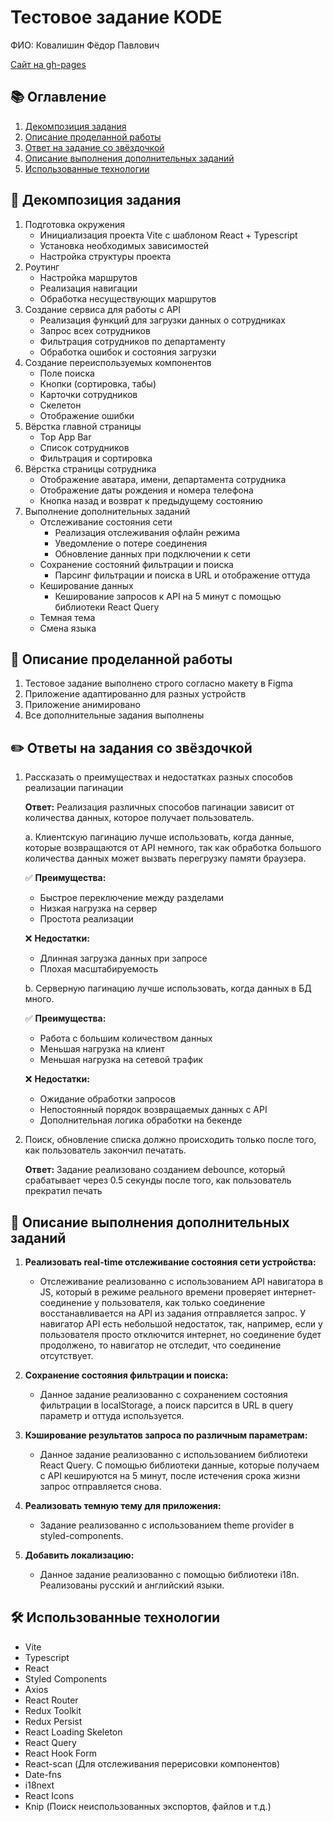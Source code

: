 # Тестовое задание KODE

ФИО: Ковалишин Фёдор Павлович

<a href="https://kuror0lucifer.github.io/test-frontend/#/">Сайт на gh-pages</a>

## :books: Оглавление

1. [Декомпозиция задания](#декомпозиция)
2. [Описание проделанной работы](#описание-работы)
3. [Ответ на задание со звёздочкой](#ответы-звёздочка)
4. [Описание выполнения дополнительных заданий](#описание-дополнительных)
5. [Использованные технологии](#технологии)

## <a id="декомпозиция">:jigsaw: Декомпозиция задания</a>

1. Подготовка окружения
   - Инициализация проекта Vite с шаблоном React + Typescript
   - Установка необходимых зависимостей
   - Настройка структуры проекта
2. Роутинг
   - Настройка маршрутов
   - Реализация навигации
   - Обработка несуществующих маршрутов
3. Создание сервиса для работы с API
   - Реализация функций для загрузки данных о сотрудниках
   - Запрос всех сотрудников
   - Фильтрация сотрудников по департаменту
   - Обработка ошибок и состояния загрузки
4. Создание переиспользуемых компонентов
   - Поле поиска
   - Кнопки (сортировка, табы)
   - Карточки сотрудников
   - Скелетон
   - Отображение ошибки
5. Вёрстка главной страницы
   - Top App Bar
   - Список сотрудников
   - Фильтрация и сортировка
6. Вёрстка страницы сотрудника
   - Отображение аватара, имени, департамента сотрудника
   - Отображение даты рождения и номера телефона
   - Кнопка назад и возврат к предыдущему состоянию
7. Выполнение дополнительных заданий
   - Отслеживание состояния сети
     - Реализация отслеживания офлайн режима
     - Уведомление о потере соединения
     - Обновление данных при подключении к сети
   - Сохранение состояний фильтрации и поиска
     - Парсинг фильтрации и поиска в URL и отображение оттуда
   - Кеширование данных
     - Кеширование запросов к API на 5 минут с помощью библиотеки React Query
   - Темная тема
   - Смена языка

## <a id="описание-работы">:memo: Описание проделанной работы</a>

1. Тестовое задание выполнено строго согласно макету в Figma
2. Приложение адаптированно для разных устройств
3. Приложение анимировано
4. Все дополнительные задания выполнены

## <a id="ответы-звёздочка">:pencil2: Ответы на задания со звёздочкой</a>

1. Рассказать о преимуществах и недостатках разных способов реализации пагинации

   **Ответ:** Реализация различных способов пагинации зависит от количества данных, которое получает пользователь.

   a. Клиентскую пагинацию лучше использовать, когда данные, которые возвращаются от API немного, так как обработка большого количества данных может вызвать перегрузку памяти браузера.

   :white_check_mark: **Преимущества:**

   - Быстрое переключение между разделами
   - Низкая нагрузка на сервер
   - Простота реализации

   :x: **Недостатки:**

   - Длинная загрузка данных при запросе
   - Плохая масштабируемость

   b. Серверную пагинацию лучше использовать, когда данных в БД много.

   :white_check_mark: **Преимущества:**

   - Работа с большим количеством данных
   - Меньшая нагрузка на клиент
   - Меньшая нагрузка на сетевой трафик

   :x: **Недостатки:**

   - Ожидание обработки запросов
   - Непостоянный порядок возвращаемых данных с API
   - Дополнительная логика обработки на бекенде

2. Поиск, обновление списка должно происходить только после того, как пользователь закончил печатать.

   **Ответ:** Задание реализовано созданием debounce, который срабатывает через 0.5 секунды после того, как пользователь прекратил печать

## <a id="описание-дополнительных">:book: Описание выполнения дополнительных заданий</a>

1. **Реализовать real-time отслеживание состояния сети устройства:**

   - Отслеживание реализованно с использованием API навигатора в JS, который в режиме реального времени проверяет интернет-соединение у пользователя, как только соединение восстанавливается на API из задания отправляется запрос. У навигатор API есть небольшой недостаток, так, например, если у пользователя просто отключится интернет, но соединение будет продолжено, то навигатор не отследит, что соединение отсутствует.

2. **Сохранение состояния фильтрации и поиска:**

   - Данное задание реализованно с сохранением состояния фильтрации в localStorage, а поиск парсится в URL в query параметр и оттуда используется.

3. **Кэширование результатов запроса по различным параметрам:**

   - Данное задание реализованно с использованием библиотеки React Query. С помощью библиотеки данные, которые получаем с API кешируются на 5 минут, после истечения срока жизни запрос отправляется снова.

4. **Реализовать темную тему для приложения:**

   - Задание реализованно с использованием theme provider в styled-components.

5. **Добавить локализацию:**
   - Данное задание реализованно с помощью библиотеки i18n. Реализованы русский и английский языки.

## <a id="технологии">:hammer_and_wrench: Использованные технологии</a>

- Vite
- Typescript
- React
- Styled Components
- Axios
- React Router
- Redux Toolkit
- Redux Persist
- React Loading Skeleton
- React Query
- React Hook Form
- React-scan (Для отслеживания перерисовки компонентов)
- Date-fns
- i18next
- React Icons
- Knip (Поиск неиспользованных экспортов, файлов и т.д.)

